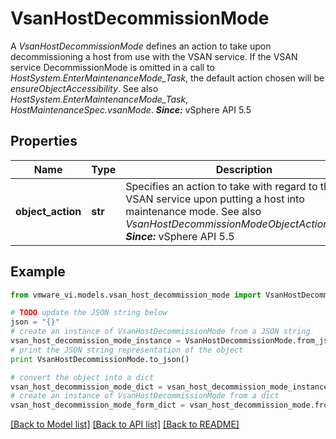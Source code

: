 # VsanHostDecommissionMode

A *VsanHostDecommissionMode* defines an action to take upon decommissioning a host from use with the VSAN service.  If the VSAN service DecommissionMode is omitted in a call to *HostSystem.EnterMaintenanceMode_Task*, the default action chosen will be *ensureObjectAccessibility*.  See also *HostSystem.EnterMaintenanceMode_Task*, *HostMaintenanceSpec.vsanMode*.  ***Since:*** vSphere API 5.5 

## Properties
Name | Type | Description | Notes
------------ | ------------- | ------------- | -------------
**object_action** | **str** | Specifies an action to take with regard to the VSAN service upon putting a host into maintenance mode.  See also *VsanHostDecommissionModeObjectAction_enum*.  ***Since:*** vSphere API 5.5  | 

## Example

```python
from vmware_vi.models.vsan_host_decommission_mode import VsanHostDecommissionMode

# TODO update the JSON string below
json = "{}"
# create an instance of VsanHostDecommissionMode from a JSON string
vsan_host_decommission_mode_instance = VsanHostDecommissionMode.from_json(json)
# print the JSON string representation of the object
print VsanHostDecommissionMode.to_json()

# convert the object into a dict
vsan_host_decommission_mode_dict = vsan_host_decommission_mode_instance.to_dict()
# create an instance of VsanHostDecommissionMode from a dict
vsan_host_decommission_mode_form_dict = vsan_host_decommission_mode.from_dict(vsan_host_decommission_mode_dict)
```
[[Back to Model list]](../README.md#documentation-for-models) [[Back to API list]](../README.md#documentation-for-api-endpoints) [[Back to README]](../README.md)


